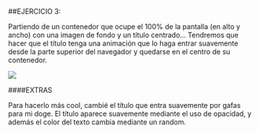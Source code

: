 ##EJERCICIO 3:

Partiendo de un contenedor que ocupe el 100% de la pantalla (en alto y ancho) con una imagen de fondo y un título centrado... Tendremos que hacer que el título tenga una animación que lo haga entrar suavemente desde la parte superior del navegador y quedarse en el centro de su contenedor.

![](https://adalab.gitbooks.io/curso-programacion-front-end-2018/content/sprint_3/assets/images/3-3/title-animation.png)

####EXTRAS

Para hacerlo más cool, cambié el título que entra suavemente por gafas para mi doge. El título aparece suavemente mediante el uso de opacidad, y además el color del texto cambia mediante un random.
